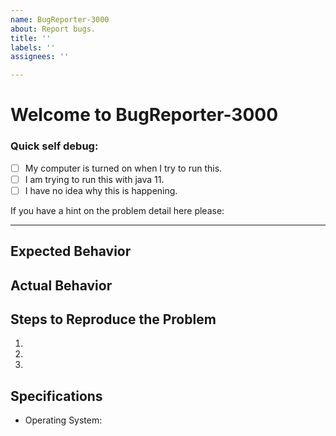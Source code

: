 ```yaml
---
name: BugReporter-3000
about: Report bugs.
title: ''
labels: ''
assignees: ''

---
```


# Welcome to BugReporter-3000

### Quick self debug:
- [ ] My computer is turned on when I try to run this.
- [ ] I am trying to run this with java 11.
- [ ] I have no idea why this is happening.

If you have a hint on the problem detail here please:

---

## Expected Behavior


## Actual Behavior


## Steps to Reproduce the Problem

  1.
  2.
  3.

## Specifications

  - Operating System:
